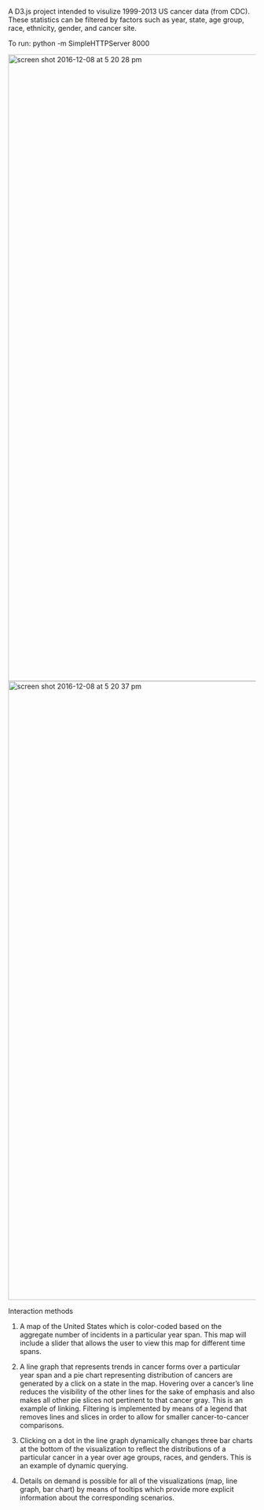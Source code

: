 A D3.js project intended to visulize 1999-2013 US cancer data (from CDC). These statistics can be filtered by factors such as year, state, age group, race, ethnicity, gender, and cancer site. 

To run: python -m SimpleHTTPServer 8000

<img width="1273" alt="screen shot 2016-12-08 at 5 20 28 pm" src="https://cloud.githubusercontent.com/assets/5462046/21030678/e689ff4a-bd6d-11e6-85e2-abe9ece314b6.png">
<img width="1257" alt="screen shot 2016-12-08 at 5 20 37 pm" src="https://cloud.githubusercontent.com/assets/5462046/21030681/e79774e4-bd6d-11e6-86bf-7ae34e0f59e7.png">

Interaction methods 
1. A map of the United States which is color-coded based on the aggregate number of incidents in a particular year span. This map will include a slider that allows the user to view this map for different time spans.

2. A line graph that represents trends in cancer forms over a particular year span and a pie chart representing distribution of cancers are generated by a click on a state in the map. Hovering over a cancer’s line reduces the visibility of the other lines for the sake of emphasis and also makes all other pie slices not pertinent to that cancer gray. This is an example of linking. Filtering is implemented by means of a legend that removes lines and slices in order to allow for smaller cancer-to-cancer comparisons.

3. Clicking on a dot in the line graph dynamically changes three bar charts at the bottom of the visualization to reflect the distributions of a particular cancer in a year over age groups, races, and genders. This is an example of dynamic querying.               
4. Details on demand is possible for all of the visualizations (map, line graph, bar chart) by means of tooltips which provide more explicit information about the corresponding scenarios.

